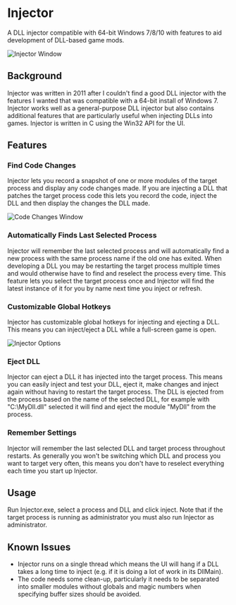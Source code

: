 # Injector
A DLL injector compatible with 64-bit Windows 7/8/10 with features to aid development of DLL-based game mods.

![Injector Window](Screenshots/Injector.png)

## Background
Injector was written in 2011 after I couldn't find a good DLL injector with the features I wanted that was compatible with a 64-bit install of Windows 7. Injector works well as a general-purpose DLL injector but also contains additional features that are particularly useful when injecting DLLs into games. Injector is written in C using the Win32 API for the UI.

## Features
### Find Code Changes
Injector lets you record a snapshot of one or more modules of the target process and display any code changes made. If you are injecting a DLL that patches the target process code this lets you record the code, inject the DLL and then display the changes the DLL made.

![Code Changes Window](Screenshots/CodeChanges.png)

### Automatically Finds Last Selected Process
Injector will remember the last selected process and will automatically find a new process with the same process name if the old one has exited. When developing a DLL you may be restarting the target process multiple times and would otherwise have to find and reselect the process every time. This feature lets you select the target process once and Injector will find the latest instance of it for you by name next time you inject or refresh.

### Customizable Global Hotkeys
Injector has customizable global hotkeys for injecting and ejecting a DLL. This means you can inject/eject a DLL while a full-screen game is open.

![Injector Options](Screenshots/Options.png)

### Eject DLL
Injector can eject a DLL it has injected into the target process. This means you can easily inject and test your DLL, eject it, make changes and inject again without having to restart the target process. The DLL is ejected from the process based on the name of the selected DLL, for example with "C:\MyDll.dll" selected it will find and eject the module "MyDll" from the process.

### Remember Settings
Injector will remember the last selected DLL and target process throughout restarts. As generally you won't be switching which DLL and process you want to target very often, this means you don't have to reselect everything each time you start up Injector.

## Usage
Run Injector.exe, select a process and DLL and click inject. Note that if the target process is running as administrator you must also run Injector as administrator.

## Known Issues
* Injector runs on a single thread which means the UI will hang if a DLL takes a long time to inject (e.g. if it is doing a lot of work in its DllMain).
* The code needs some clean-up, particularly it needs to be separated into smaller modules without globals and magic numbers when specifying buffer sizes should be avoided.
